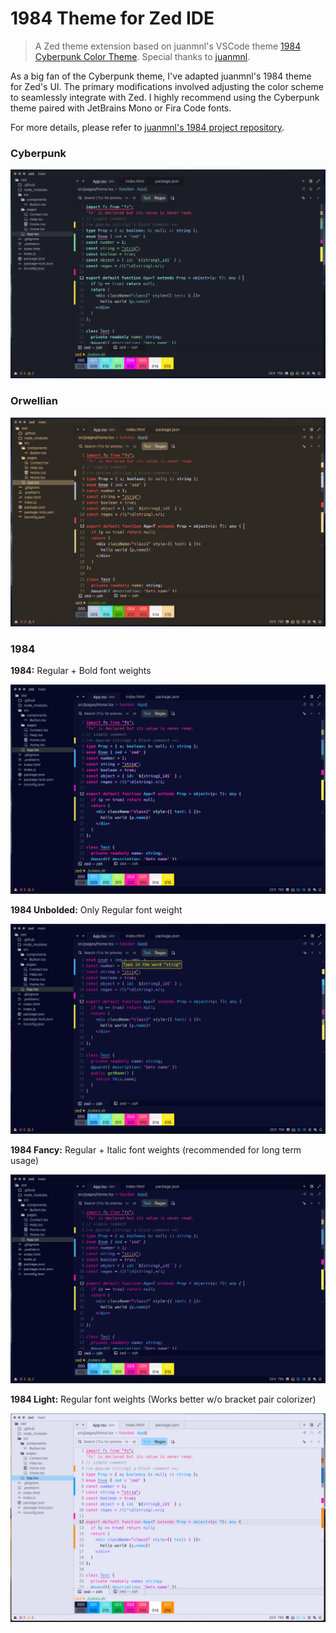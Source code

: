 # 1984 Theme for Zed IDE

> A Zed theme extension based on juanmnl's VSCode theme [1984 Cyberpunk Color Theme](https://github.com/juanmnl/vs-1984). Special thanks to [juanmnl](https://github.com/juanmnl).

As a big fan of the Cyberpunk theme, I've adapted juanmnl's 1984 theme for Zed's UI. The primary modifications involved adjusting the color scheme to seamlessly integrate with Zed. I highly recommend using the Cyberpunk theme paired with JetBrains Mono or Fira Code fonts.

For more details, please refer to [juanmnl's 1984 project repository](https://github.com/juanmnl/vs-1984).

### Cyberpunk

![](https://raw.githubusercontent.com/chenmijiang/zed-1984/main/screenshots/cyberpunk.png)

### Orwellian

![](https://raw.githubusercontent.com/chenmijiang/zed-1984/main/screenshots/orwellian.png)

### 1984

**1984:** Regular + Bold font weights

![](https://raw.githubusercontent.com/chenmijiang/zed-1984/main/screenshots/1984.png)

**1984 Unbolded:** Only Regular font weight

![](https://raw.githubusercontent.com/chenmijiang/zed-1984/main/screenshots/1984-unbolded.png)

**1984 Fancy:** Regular + Italic font weights (recommended for long term usage)

![](https://raw.githubusercontent.com/chenmijiang/zed-1984/main/screenshots/1984-fancy.png)

**1984 Light:** Regular font weights (Works better w/o bracket pair colorizer)

![](https://raw.githubusercontent.com/chenmijiang/zed-1984/main/screenshots/1984-light.png)
